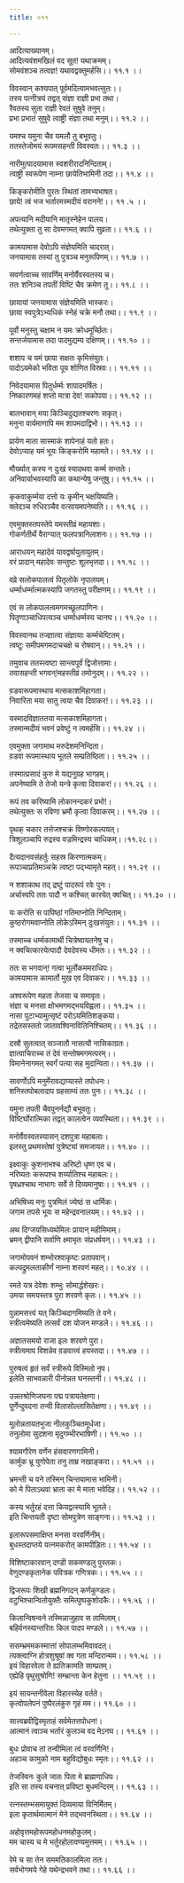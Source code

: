 ```yaml
---
title: ०११

---
```

आदित्याख्यानम्।  
आदित्यवंशमखिलं वद सूत! यथाक्रमम्।  
सोमवंशञ्च तत्वज्ञ! यथावद्वक्तुमर्हसि।। ११.१ ।।  
  
विवस्वान् कश्यपात् पूर्वमदित्यामभवत्सुतः।।  
तस्य पत्नीत्रयं तद्वत् संज्ञा राज्ञी प्रभा तथा।  
रैवतस्य सुता राज्ञी रेवतं सुषुवे तनुम्।  
प्रभा प्रभातं सुषुवे त्वाष्ट्री संज्ञा तथा मनुम्।। ११.२ ।।  
  
यमश्च यमुना चैव यमलौ तु बभूवतुः।  
ततस्तेजोमयं रूपमसहन्ती विवस्वतः।। ११.३ ।।  
  
नारीमुत्पादयामास स्वशरीरादनिन्दिताम्।  
त्वाष्ट्री स्वरूपेण नाम्ना छायेतिभामिनी तदा।। ११.४ ।।  
  
किङ्करोमीति पुरतः स्थितां तामभ्यभाषत।  
छाये! त्वं भज भर्तारमस्मदीयं वरानने!।। ११ .५ ।।  
  
अपत्यानि मदीयानि मातृस्नेहेन पालय।  
तथेत्युक्ता तु सा देवमगमत् क्वापि सुव्रता।। ११.६ ।।  
  
कामयामास देवोऽपि संज्ञेयमिति चादरात्।  
जनयामास तस्यां तु पुत्रञ्च मनुरूपिणम्।। ११.७ ।।  
  
सवर्णत्वाच्च सावर्णिम् मनोर्वैवस्वतस्य च।  
ततः शनिञ्च तपतीं विष्टिं चैव क्रमेण तु।। ११.८ ।।  
  
छायायां जनयामास संज्ञेयमिति भास्करः।  
छाया स्वपुत्रेऽभ्यधिकं स्नेहं चक्रे मनौ तथा।। ११.९ ।।  
  
पूर्वो मनुस्तु चक्षाम न यमः क्रोधमूर्च्छितः।  
सन्तर्जयामास तदा पादमुद्यम्य दक्षिणम्।। ११.१० ।।  
  
शशाप च यमं छाया सक्षतः कृमिसंयुतः।  
पादोऽयमेको भविता पूय शोणित विस्रवः।। ११.११ ।।  
  
निवेदयामास पितुर्धर्म्मः शापादमर्षितः।  
निष्कारणमहं शप्तो मात्रा देव! सकोपया।। ११.१२ ।।  
  
बालभावान् मया किञ्चिदुद्यतश्चरणः सकृत्।  
मनुना वार्यमाणापि मम शापमदाद्विभो।। ११.१३ ।।  
  
प्रायेण माता सास्माकं शापेनाहं यतो हतः।  
देवोऽप्याह यमं भूयः किङ्करोमि महामते।। ११.१४ ।।  
  
मौर्ख्यात् कस्य न दुःखं स्यादथवा कर्म्म सन्ततेः।  
अनिवार्याभवस्यापि का कथान्येषु जन्तुषु।। ११.१५ ।।  
  
कृकवाकुर्म्मया दत्तो यः कृमीन् भक्षयिष्यति।  
क्लेदञ्च रुधिरञ्चैव वत्सायमपनेष्यति।। ११.१६ ।।  
  
एवमुक्तस्तपस्तेपे यमस्तीव्रं महायशाः।  
गोकर्णतीर्थे वैराग्यात् फलपत्रानिलाशनः।। ११.१७ ।।  
  
आराधयन् महादेवं यावद्वर्षायुतायुतम्।  
वरं प्रादान् महादेवः सन्तुष्टः शूलभृत्तदा।। ११.१८ ।।  
  
वव्रे सलोकपालत्वं पितृलोके नृपालयम्।  
धर्म्माधर्म्मात्मकस्यापि जगतस्तु परीक्षणम्।। ११.१९ ।।  
  
एवं स लोकपालत्वमगमच्छूलपाणिनः।  
पितॄणाञ्चाधिपत्यञ्च धर्म्माधर्म्मस्य चानघ।। ११.२० ।।  
  
विवस्वानथ तज्ज्ञात्वा संज्ञायाः कर्म्मचेष्टितम्।  
त्वष्टुः समीपमगमदाचचक्षे च रोषवान्।। ११.२१ ।।  
  
तमुवाच ततस्त्वष्टा सान्त्वपूर्वं द्विजोत्तामाः।  
तवासहन्ती भगवन्!महस्तीव्रं तमोनुदम्।। ११.२२ ।।  
  
व़डवारूपमास्थाय मत्सकाशमिहागता।  
निवारिता मया सातु त्वया चैव दिवाकर!।। ११.२३ ।।  
  
यस्मादविज्ञाततया मत्सकाशमिहागता।  
तस्मान्मदीयं भवनं प्रवेष्टुं न त्वमर्हसि।। ११.२४ ।।  
  
एवमुक्ता जगामाथ मरुदेशमनिन्दिता।  
व़डवा रूपमास्थाय भूतले सम्प्रतिष्ठिता।। ११.२५ ।।  
  
तस्मात्प्रसादं कुरु मे यद्यनुग्रह भागहम्।  
अपनेष्यामि ते तेजो यन्त्रे कृत्वा दिवाकर!।। ११.२६ ।।  
  
रूपं तव करिष्यामि लोकानन्दकरं प्रभो!।  
तथेत्युक्तः स रविणा भ्रमौ कृत्वा दिवाकरम्।। ११.२७ ।।  
  
पृथक् चकार तत्तेजश्चक्रं विष्णोरकल्पयत्।  
त्रिशूलञ्चापि रुद्रस्य वज्रमिन्द्रस्य चाधिकम्।।११.२८।।  
  
दैत्यदानवसंहर्तुः सहस्र किरणात्मकम्।  
रूपञ्चाप्रतिमञ्चक्रे त्वष्टा पद्भ्यामृते महत्।। ११.२९ ।।  
  
न शशाकाथ तद् द्रष्टुं पादरूपं रवेः पुनः।  
अर्चास्वपि ततः पादौ न कश्चित् कारयेत् क्वचित्।। ११.३० ।।  
  
यः करोति स पापिष्ठां गतिमाप्नोति निन्दिताम्।  
कुष्ठरोगमवाप्नोति लोकेऽस्मिन् दुःखसंयुतः।। ११.३१ ।।  
  
तस्माच्च धर्म्मकामार्थी चित्रेष्वायतनेषु च।  
न क्वचित्कारयेत्पादौ देवदेवस्य धीमतः।। ११.३२ ।।  
  
ततः स भगवान्! गत्वा भूर्लोकममराधिपः।  
कामयामास कामार्तो मुख एव दिवाकरः।। ११.३३ ।।  
  
अश्वरूपेण महता तेजसा च समावृतः।  
संज्ञा च मनसा क्षोभमगमद्भयविह्वला।। ११.३५ ।।  
नासा पुटाभ्यामुत्सृष्टं परोऽयमितिशङ्कया।  
तद्रेतसस्ततो जातावश्विनावितिनिश्चितम्।। ११.३६ ।।  
  
दस्रौ सुतत्वात् सञ्जातौ नासत्यौ नासिकाग्रतः।  
ज्ञात्वाचिराच्च तं देवं सन्तोषमगमत्परम्।।  
विमानेनागमत् स्वर्गं पत्या सह मुदान्विता।। ११.३७ ।।  
  
सावर्णोऽपि मनुर्मेरावद्याप्यास्ते तपोधनः।  
शनिस्तपोबलादाप ग्रहसाम्यं ततः पुनः।। ११.३८ ।।  
  
यमुना तपती चैवपुनर्नद्यौ बभूवतुः।  
विष्टिर्घोरात्मिका तद्वत् कालत्वेन व्यवस्थिता।। ११.३९ ।।  
  
मनोर्वैवस्वतस्यासन् दशपुत्रा महाबलाः।  
इलस्तु प्रथमस्तेषां पुत्रेष्ट्यां समजायत।। ११.४० ।।  
  
इक्ष्वाकुः कुशनाभश्च अरिष्टो धृष्ण एव च।  
नरिष्यतः करूपश्च शर्य्यातिश्च महाबलः।।  
पृषध्रश्चाथ नाभागः सर्वे ते दिव्यमानुषाः।। ११.४१ ।।  
  
अभिषिच्य मनुः पुत्रमिलं ज्येष्ठं स धार्मिकः।  
जगाम तपसे भूयः स महेन्द्रवनालयम्।। ११.४२ ।।  
  
अथ दिग्जयसिध्यर्थमिलः प्रायान् महीमिमाम्।  
भ्रमन् द्वीपानि सर्वाणि क्ष्माभृतः संप्रधर्षयन्।। ११.४३ ।।  
  
जगामोपवनं शम्भोरश्वाकृष्टः प्रतापवान्।  
कल्पद्रुमलताकीर्णं नाम्ना शरवणं महत्।। १०.४४ ।।  
  
रमते यत्र देवेशः शम्भुः सोमार्द्धशेखरः।  
उमया समयस्तत्र पुरा शरवणे कृतः।। ११.४५ ।।  
  
पुन्नामसत्त्वं यत् किञ्चिदागमिष्यति ते वने।  
स्त्रीत्वमेष्यति तत्सर्वं दश योजन मण्डले।। ११.४६ ।।  
  
अज्ञातसमयो राजा इलः शरवणे पुरा।  
स्त्रीत्वमाप विशन्नेव व़डवात्त्वं हयस्तदा।। ११.४७ ।।  
  
पुरुषत्वं हृतं सर्वं स्त्रीरूपे विस्मितो नृप।  
इलेति साभवन्नारी पीनोन्नत घनस्तनी।। ११.४८ ।।  
  
उन्नतश्रोणिजघना पद्म पत्रायतेक्षणा।  
पूर्णेन्दुवदना तन्वी विलासोल्लासितेक्षणा।। ११.४९ ।।  
  
मूलोन्नतायतभुजा नीलकुञ्चितमूर्धजा।  
तनुलोमा सुदशना मृदुगम्भीरभाषिणी।। ११.५० ।।  
  
श्यामगौरेण वर्णेन हंसवारणगामिनी।  
कार्मुक भ्रू युगोपेता तनु ताम्र नखाङ्करा।। ११.५१ ।।  
  
भ्रमन्ती च वने तस्मिन् चिन्तयामास भामिनी।  
को मे पिताऽथवा भ्राता का मे माता भवेदिह।। ११.५२ ।।  
  
कस्य भर्तुरहं दत्ता कियद्वत्स्यामि भूतले।  
इति चिन्तयती दृष्टा सोमपुत्रेण साङ्गना।। ११.५३ ।।  
  
इलारूपसमाक्षिप्त मनसा वरवर्णिनीम्।  
बुधस्तदाप्तये यत्नमकरोत् कामपीड़ितः।। ११.५४ ।।  
  
विशिष्टाकारवान् दण्डी सकमण्डलु पुस्तकः।  
वेणुदण्डकृतानेक पवित्रक गणित्रकः।। ११.५५ ।।  
  
द्विजरूपः शिखी ब्रह्मनिगदन् कर्णकुण्डलः।  
वटुभिश्चान्वितोयुक्तैः समित्पुष्पकुशोदकैः।। ११.५६ ।।  
  
किलान्विषन्वने तस्मिन्नाजुहाव स तामिलाम्।  
बहिर्वनस्यान्तरितः किल पादप मण्डले।। ११.५७ ।।  
  
ससम्भ्रममकस्मात्तां सोपालम्भमिवावदत्।  
त्यक्त्वाग्नि होत्रशुश्रूषां क्व गता मन्दिरान्मम।। ११.५८ ।।  
इयं विहारवेला ते ह्यतिक्रामति साम्प्रतम्।  
एह्येहि पृथुसुश्रोणि! सम्भ्रान्ता केन हेतुना ।। ११.५९ ।।  
  
इयं सायन्तनीवेला विहारस्येह वर्तते।  
कृत्वोपलेपनं पुष्पैरलंकुरु गृहं मम।। ११.६० ।।  
  
सात्त्वब्रवीद्विस्मृताहं सर्वमेतत्तपोधन!।  
आत्मानं त्वाञ्च भर्तारं कुलञ्च वद मेऽनघ।। ११.६१ ।।  
  
बुधः प्रोवाच तां तन्वीमिला त्वं वरवर्णिनि!।  
अहञ्च कामुको नाम बहुविद्योबुधः स्मृतः।। ११.६२ ।।  
  
तेजस्विनः कुले जातः पिता मे ब्राह्मणाधिपः।  
इति सा तस्य वचनात् प्रविष्टा बुधमन्दिरम्।। ११.६३ ।।  
  
रत्नस्तम्भसमायुक्तं दिव्यमाया विनिर्मितम्।  
इला कृतार्थमात्मानं मेने तद्भवनस्थिता।। ११.६४ ।।  
  
अहोवृत्तमहोरूपमहोधनमहोकुलम्।  
मम चास्य च मे भर्तुरहोलावण्यमुत्तमम्।। ११.६५ ।।  
  
रेमे च सा तेन सममतिकालमिला ततः।  
सर्वभोगमये गेहे यथेन्द्रभवने तथा।। ११.६६ ।।